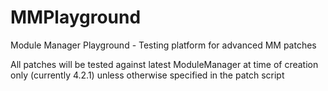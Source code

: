 # MMPlayground
Module Manager Playground - Testing platform for advanced MM patches

All patches will be tested against latest ModuleManager at time of creation only (currently 4.2.1) unless otherwise specified in the patch script
